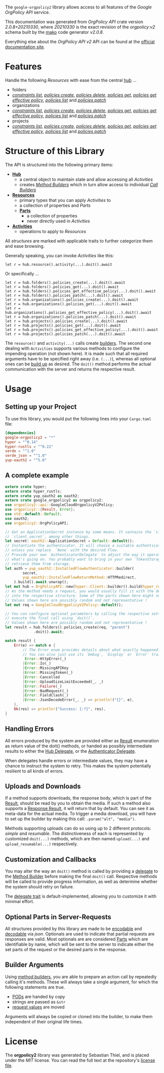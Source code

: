 <!---
DO NOT EDIT !
This file was generated automatically from 'src/mako/api/README.md.mako'
DO NOT EDIT !
-->
The `google-orgpolicy2` library allows access to all features of the *Google OrgPolicy API* service.

This documentation was generated from *OrgPolicy API* crate version *2.0.8+20210330*, where *20210330* is the exact revision of the *orgpolicy:v2* schema built by the [mako](http://www.makotemplates.org/) code generator *v2.0.8*.

Everything else about the *OrgPolicy API* *v2* API can be found at the
[official documentation site](https://cloud.google.com/resource-manager/docs/organization-policy/understanding-constraints).
# Features

Handle the following *Resources* with ease from the central [hub](https://docs.rs/google-orgpolicy2/2.0.8+20210330/google_orgpolicy2/OrgPolicyAPI) ... 

* folders
 * [*constraints list*](https://docs.rs/google-orgpolicy2/2.0.8+20210330/google_orgpolicy2/api::FolderConstraintListCall), [*policies create*](https://docs.rs/google-orgpolicy2/2.0.8+20210330/google_orgpolicy2/api::FolderPolicyCreateCall), [*policies delete*](https://docs.rs/google-orgpolicy2/2.0.8+20210330/google_orgpolicy2/api::FolderPolicyDeleteCall), [*policies get*](https://docs.rs/google-orgpolicy2/2.0.8+20210330/google_orgpolicy2/api::FolderPolicyGetCall), [*policies get effective policy*](https://docs.rs/google-orgpolicy2/2.0.8+20210330/google_orgpolicy2/api::FolderPolicyGetEffectivePolicyCall), [*policies list*](https://docs.rs/google-orgpolicy2/2.0.8+20210330/google_orgpolicy2/api::FolderPolicyListCall) and [*policies patch*](https://docs.rs/google-orgpolicy2/2.0.8+20210330/google_orgpolicy2/api::FolderPolicyPatchCall)
* organizations
 * [*constraints list*](https://docs.rs/google-orgpolicy2/2.0.8+20210330/google_orgpolicy2/api::OrganizationConstraintListCall), [*policies create*](https://docs.rs/google-orgpolicy2/2.0.8+20210330/google_orgpolicy2/api::OrganizationPolicyCreateCall), [*policies delete*](https://docs.rs/google-orgpolicy2/2.0.8+20210330/google_orgpolicy2/api::OrganizationPolicyDeleteCall), [*policies get*](https://docs.rs/google-orgpolicy2/2.0.8+20210330/google_orgpolicy2/api::OrganizationPolicyGetCall), [*policies get effective policy*](https://docs.rs/google-orgpolicy2/2.0.8+20210330/google_orgpolicy2/api::OrganizationPolicyGetEffectivePolicyCall), [*policies list*](https://docs.rs/google-orgpolicy2/2.0.8+20210330/google_orgpolicy2/api::OrganizationPolicyListCall) and [*policies patch*](https://docs.rs/google-orgpolicy2/2.0.8+20210330/google_orgpolicy2/api::OrganizationPolicyPatchCall)
* projects
 * [*constraints list*](https://docs.rs/google-orgpolicy2/2.0.8+20210330/google_orgpolicy2/api::ProjectConstraintListCall), [*policies create*](https://docs.rs/google-orgpolicy2/2.0.8+20210330/google_orgpolicy2/api::ProjectPolicyCreateCall), [*policies delete*](https://docs.rs/google-orgpolicy2/2.0.8+20210330/google_orgpolicy2/api::ProjectPolicyDeleteCall), [*policies get*](https://docs.rs/google-orgpolicy2/2.0.8+20210330/google_orgpolicy2/api::ProjectPolicyGetCall), [*policies get effective policy*](https://docs.rs/google-orgpolicy2/2.0.8+20210330/google_orgpolicy2/api::ProjectPolicyGetEffectivePolicyCall), [*policies list*](https://docs.rs/google-orgpolicy2/2.0.8+20210330/google_orgpolicy2/api::ProjectPolicyListCall) and [*policies patch*](https://docs.rs/google-orgpolicy2/2.0.8+20210330/google_orgpolicy2/api::ProjectPolicyPatchCall)




# Structure of this Library

The API is structured into the following primary items:

* **[Hub](https://docs.rs/google-orgpolicy2/2.0.8+20210330/google_orgpolicy2/OrgPolicyAPI)**
    * a central object to maintain state and allow accessing all *Activities*
    * creates [*Method Builders*](https://docs.rs/google-orgpolicy2/2.0.8+20210330/google_orgpolicy2/client::MethodsBuilder) which in turn
      allow access to individual [*Call Builders*](https://docs.rs/google-orgpolicy2/2.0.8+20210330/google_orgpolicy2/client::CallBuilder)
* **[Resources](https://docs.rs/google-orgpolicy2/2.0.8+20210330/google_orgpolicy2/client::Resource)**
    * primary types that you can apply *Activities* to
    * a collection of properties and *Parts*
    * **[Parts](https://docs.rs/google-orgpolicy2/2.0.8+20210330/google_orgpolicy2/client::Part)**
        * a collection of properties
        * never directly used in *Activities*
* **[Activities](https://docs.rs/google-orgpolicy2/2.0.8+20210330/google_orgpolicy2/client::CallBuilder)**
    * operations to apply to *Resources*

All *structures* are marked with applicable traits to further categorize them and ease browsing.

Generally speaking, you can invoke *Activities* like this:

```Rust,ignore
let r = hub.resource().activity(...).doit().await
```

Or specifically ...

```ignore
let r = hub.folders().policies_create(...).doit().await
let r = hub.folders().policies_get(...).doit().await
let r = hub.folders().policies_get_effective_policy(...).doit().await
let r = hub.folders().policies_patch(...).doit().await
let r = hub.organizations().policies_create(...).doit().await
let r = hub.organizations().policies_get(...).doit().await
let r = hub.organizations().policies_get_effective_policy(...).doit().await
let r = hub.organizations().policies_patch(...).doit().await
let r = hub.projects().policies_create(...).doit().await
let r = hub.projects().policies_get(...).doit().await
let r = hub.projects().policies_get_effective_policy(...).doit().await
let r = hub.projects().policies_patch(...).doit().await
```

The `resource()` and `activity(...)` calls create [builders][builder-pattern]. The second one dealing with `Activities` 
supports various methods to configure the impending operation (not shown here). It is made such that all required arguments have to be 
specified right away (i.e. `(...)`), whereas all optional ones can be [build up][builder-pattern] as desired.
The `doit()` method performs the actual communication with the server and returns the respective result.

# Usage

## Setting up your Project

To use this library, you would put the following lines into your `Cargo.toml` file:

```toml
[dependencies]
google-orgpolicy2 = "*"
hyper = "^0.14"
hyper-rustls = "^0.22"
serde = "^1.0"
serde_json = "^1.0"
yup-oauth2 = "^5.0"
```

## A complete example

```Rust
extern crate hyper;
extern crate hyper_rustls;
extern crate yup_oauth2 as oauth2;
extern crate google_orgpolicy2 as orgpolicy2;
use orgpolicy2::api::GoogleCloudOrgpolicyV2Policy;
use orgpolicy2::{Result, Error};
use std::default::Default;
use oauth2;
use orgpolicy2::OrgPolicyAPI;

// Get an ApplicationSecret instance by some means. It contains the `client_id` and 
// `client_secret`, among other things.
let secret: oauth2::ApplicationSecret = Default::default();
// Instantiate the authenticator. It will choose a suitable authentication flow for you, 
// unless you replace  `None` with the desired Flow.
// Provide your own `AuthenticatorDelegate` to adjust the way it operates and get feedback about 
// what's going on. You probably want to bring in your own `TokenStorage` to persist tokens and
// retrieve them from storage.
let auth = yup_oauth2::InstalledFlowAuthenticator::builder(
        secret,
        yup_oauth2::InstalledFlowReturnMethod::HTTPRedirect,
    ).build().await.unwrap();
let mut hub = OrgPolicyAPI::new(hyper::Client::builder().build(hyper_rustls::HttpsConnector::with_native_roots()), auth);
// As the method needs a request, you would usually fill it with the desired information
// into the respective structure. Some of the parts shown here might not be applicable !
// Values shown here are possibly random and not representative !
let mut req = GoogleCloudOrgpolicyV2Policy::default();

// You can configure optional parameters by calling the respective setters at will, and
// execute the final call using `doit()`.
// Values shown here are possibly random and not representative !
let result = hub.folders().policies_create(req, "parent")
             .doit().await;

match result {
    Err(e) => match e {
        // The Error enum provides details about what exactly happened.
        // You can also just use its `Debug`, `Display` or `Error` traits
         Error::HttpError(_)
        |Error::Io(_)
        |Error::MissingAPIKey
        |Error::MissingToken(_)
        |Error::Cancelled
        |Error::UploadSizeLimitExceeded(_, _)
        |Error::Failure(_)
        |Error::BadRequest(_)
        |Error::FieldClash(_)
        |Error::JsonDecodeError(_, _) => println!("{}", e),
    },
    Ok(res) => println!("Success: {:?}", res),
}

```
## Handling Errors

All errors produced by the system are provided either as [Result](https://docs.rs/google-orgpolicy2/2.0.8+20210330/google_orgpolicy2/client::Result) enumeration as return value of
the doit() methods, or handed as possibly intermediate results to either the 
[Hub Delegate](https://docs.rs/google-orgpolicy2/2.0.8+20210330/google_orgpolicy2/client::Delegate), or the [Authenticator Delegate](https://docs.rs/yup-oauth2/*/yup_oauth2/trait.AuthenticatorDelegate.html).

When delegates handle errors or intermediate values, they may have a chance to instruct the system to retry. This 
makes the system potentially resilient to all kinds of errors.

## Uploads and Downloads
If a method supports downloads, the response body, which is part of the [Result](https://docs.rs/google-orgpolicy2/2.0.8+20210330/google_orgpolicy2/client::Result), should be
read by you to obtain the media.
If such a method also supports a [Response Result](https://docs.rs/google-orgpolicy2/2.0.8+20210330/google_orgpolicy2/client::ResponseResult), it will return that by default.
You can see it as meta-data for the actual media. To trigger a media download, you will have to set up the builder by making
this call: `.param("alt", "media")`.

Methods supporting uploads can do so using up to 2 different protocols: 
*simple* and *resumable*. The distinctiveness of each is represented by customized 
`doit(...)` methods, which are then named `upload(...)` and `upload_resumable(...)` respectively.

## Customization and Callbacks

You may alter the way an `doit()` method is called by providing a [delegate](https://docs.rs/google-orgpolicy2/2.0.8+20210330/google_orgpolicy2/client::Delegate) to the 
[Method Builder](https://docs.rs/google-orgpolicy2/2.0.8+20210330/google_orgpolicy2/client::CallBuilder) before making the final `doit()` call. 
Respective methods will be called to provide progress information, as well as determine whether the system should 
retry on failure.

The [delegate trait](https://docs.rs/google-orgpolicy2/2.0.8+20210330/google_orgpolicy2/client::Delegate) is default-implemented, allowing you to customize it with minimal effort.

## Optional Parts in Server-Requests

All structures provided by this library are made to be [encodable](https://docs.rs/google-orgpolicy2/2.0.8+20210330/google_orgpolicy2/client::RequestValue) and 
[decodable](https://docs.rs/google-orgpolicy2/2.0.8+20210330/google_orgpolicy2/client::ResponseResult) via *json*. Optionals are used to indicate that partial requests are responses 
are valid.
Most optionals are are considered [Parts](https://docs.rs/google-orgpolicy2/2.0.8+20210330/google_orgpolicy2/client::Part) which are identifiable by name, which will be sent to 
the server to indicate either the set parts of the request or the desired parts in the response.

## Builder Arguments

Using [method builders](https://docs.rs/google-orgpolicy2/2.0.8+20210330/google_orgpolicy2/client::CallBuilder), you are able to prepare an action call by repeatedly calling it's methods.
These will always take a single argument, for which the following statements are true.

* [PODs][wiki-pod] are handed by copy
* strings are passed as `&str`
* [request values](https://docs.rs/google-orgpolicy2/2.0.8+20210330/google_orgpolicy2/client::RequestValue) are moved

Arguments will always be copied or cloned into the builder, to make them independent of their original life times.

[wiki-pod]: http://en.wikipedia.org/wiki/Plain_old_data_structure
[builder-pattern]: http://en.wikipedia.org/wiki/Builder_pattern
[google-go-api]: https://github.com/google/google-api-go-client

# License
The **orgpolicy2** library was generated by Sebastian Thiel, and is placed 
under the *MIT* license.
You can read the full text at the repository's [license file][repo-license].

[repo-license]: https://github.com/Byron/google-apis-rsblob/main/LICENSE.md
